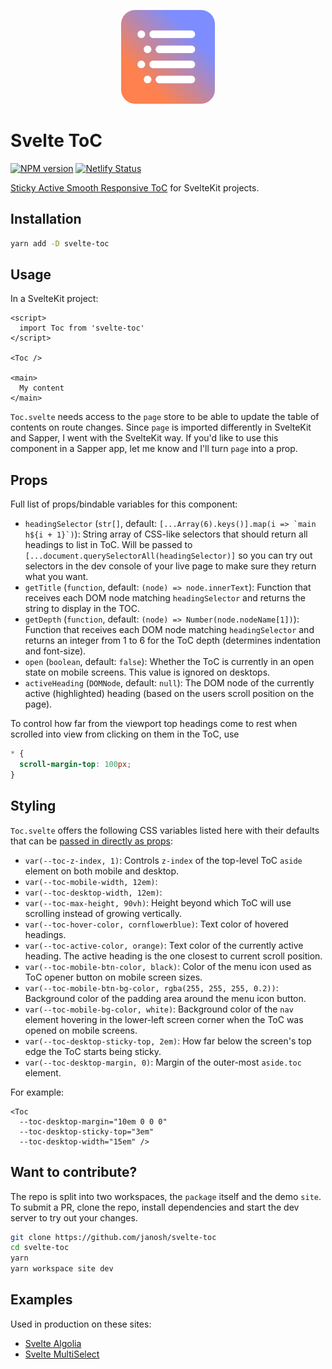 <p align="center">
  <img src="site/static/favicon.svg" alt="Svelte ToC" height=150>
</p>

# Svelte ToC

<!-- remove above in docs -->

[![NPM version](https://img.shields.io/npm/v/svelte-toc?color=blue&logo=NPM)](https://npmjs.com/package/svelte-toc)
[![Netlify Status](https://api.netlify.com/api/v1/badges/0238699e-17a8-4423-85de-a5ca30baff0d/deploy-status)](https://app.netlify.com/sites/svelte-toc/deploys)

[Sticky Active Smooth Responsive ToC](https://janosh.dev/blog/sticky-active-smooth-responsive-toc) for SvelteKit projects.

## Installation

```sh
yarn add -D svelte-toc
```

## Usage

In a SvelteKit project:

```svelte
<script>
  import Toc from 'svelte-toc'
</script>

<Toc />

<main>
  My content
</main>
```

`Toc.svelte` needs access to the `page` store to be able to update the table of contents on route changes. Since `page` is imported differently in SvelteKit and Sapper, I went with the SvelteKit way. If you'd like to use this component in a Sapper app, let me know and I'll turn `page` into a prop.

## Props

Full list of props/bindable variables for this component:

- `headingSelector` (`str[]`, default: ``[...Array(6).keys()].map(i => `main h${i + 1}`)``): String array of CSS-like selectors that should return all headings to list in ToC. Will be passed to `[...document.querySelectorAll(headingSelector)]` so you can try out selectors in the dev console of your live page to make sure they return what you want.
- `getTitle` (`function`, default: `(node) => node.innerText`): Function that receives each DOM node matching `headingSelector` and returns the string to display in the TOC.
- `getDepth` (`function`, default: `(node) => Number(node.nodeName[1])`): Function that receives each DOM node matching `headingSelector` and returns an integer from 1 to 6 for the ToC depth (determines indentation and font-size).
- `open` (`boolean`, default: `false`): Whether the ToC is currently in an open state on mobile screens. This value is ignored on desktops.
- `activeHeading` (`DOMNode`, default: `null`): The DOM node of the currently active (highlighted) heading (based on the users scroll position on the page).

To control how far from the viewport top headings come to rest when scrolled into view from clicking on them in the ToC, use

```css
* {
  scroll-margin-top: 100px;
}
```

## Styling

`Toc.svelte` offers the following CSS variables listed here with their defaults that can be [passed in directly as props](https://github.com/sveltejs/rfcs/pull/13):

- `var(--toc-z-index, 1)`: Controls `z-index` of the top-level ToC `aside` element on both mobile and desktop.
- `var(--toc-mobile-width, 12em)`:
- `var(--toc-desktop-width, 12em)`:
- `var(--toc-max-height, 90vh)`: Height beyond which ToC will use scrolling instead of growing vertically.
- `var(--toc-hover-color, cornflowerblue)`: Text color of hovered headings.
- `var(--toc-active-color, orange)`: Text color of the currently active heading. The active heading is the one closest to current scroll position.
- `var(--toc-mobile-btn-color, black)`: Color of the menu icon used as ToC opener button on mobile screen sizes.
- `var(--toc-mobile-btn-bg-color, rgba(255, 255, 255, 0.2))`: Background color of the padding area around the menu icon button.
- `var(--toc-mobile-bg-color, white)`: Background color of the `nav` element hovering in the lower-left screen corner when the ToC was opened on mobile screens.
- `var(--toc-desktop-sticky-top, 2em)`: How far below the screen's top edge the ToC starts being sticky.
- `var(--toc-desktop-margin, 0)`: Margin of the outer-most `aside.toc` element.

For example:

```svelte
<Toc
  --toc-desktop-margin="10em 0 0 0"
  --toc-desktop-sticky-top="3em"
  --toc-desktop-width="15em" />
```

## Want to contribute?

The repo is split into two workspaces, the `package` itself and the demo `site`. To submit a PR, clone the repo, install dependencies and start the dev server to try out your changes.

```sh
git clone https://github.com/janosh/svelte-toc
cd svelte-toc
yarn
yarn workspace site dev
```

## Examples

Used in production on these sites:

- [Svelte Algolia](https://svelte-algolia.netlify.app)
- [Svelte MultiSelect](https://svelte-multiselect.netlify.app)
